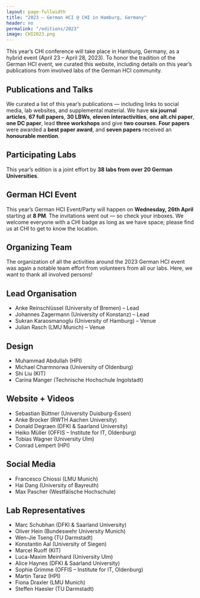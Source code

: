 ```yaml
---
layout: page-fullwidth
title: "2023 – German HCI @ CHI in Hamburg, Germany"
header: no
permalink: "/editions/2023"
image: CHI2023.png
---
```

This year’s CHI conference will take place in Hamburg, Germany, as a hybrid event (April 23 – April 28, 2023). To honor the tradition of the German HCI event, we curated this website, including details on this year’s publications from involved labs of the German HCI community.

<h2 class="head-text"> Publications and Talks </h2>
We curated a list of this year’s publications — including links to social media, lab websites, and supplemental material. We have <b>six journal articles</b>, <b>67 full papers</b>, <b>30 LBWs</b>, <b>eleven interactivities</b>, <b>one alt.chi paper</b>, <b>one DC paper</b>, lead <b>three workshops</b> and give <b>two courses</b>. <b>Four papers</b> were awarded a <b>best paper award</b>, and <b>seven papers</b> received an <b>honourable mention</b>.

<h2 class="head-text"> Participating Labs </h2>
This year’s edition is a joint effort by <b>38 labs from over 20 German Universities</b>.

<h2 class="head-text"> German HCI Event </h2>
This year’s German HCI Event/Party will happen on <b>Wednesday, 26th April</b> starting at <b>8 PM</b>. The invitations went out — so check your inboxes. We welcome everyone with a CHI badge as long as we have space; please find us at CHI to get to know the location.

<h2 class="head-text"> Organizing Team </h2>
The organization of all the activities around the 2023 German HCI event was again a notable team effort from volunteers from all our labs. Here, we want to thank all involved persons!

<h2 class="head-text"> Lead Organisation </h2>

- Anke Reinschlüssel (University of Bremen) – Lead
- Johannes Zagermann (University of Konstanz) – Lead
- Sukran Karaosmanoglu (University of Hamburg) – Venue
- Julian Rasch (LMU Munich) – Venue 

<h2 class="head-text"> Design </h2>

- Muhammad Abdullah (HPI)
- Michael Charmnorwa (University of Oldenburg)
- Shi Liu (KIT)
- Carina Manger (Technische Hochschule Ingolstadt)

<h2 class="head-text">  Website + Videos </h2>

- Sebastian Büttner (University Duisburg-Essen)
- Anke Brocker (RWTH Aachen University)
- Donald Degraen (DFKI & Saarland University)
- Heiko Müller (OFFIS – Institute for IT, Oldenburg)
- Tobias Wagner (University Ulm)
- Conrad Lempert (HPI)

<h2 class="head-text"> Social Media</h2>

- Francesco Chiossi (LMU Munich)
- Hai Dang (University of Bayreuth)
- Max Pascher (Westfälische Hochschule)

<h2 class="head-text">  Lab Representatives </h2>

- Marc Schubhan (DFKI & Saarland University)
- Oliver Hein (Bundeswehr University Munich)
- Wen-Jie Tseng (TU Darmstadt)
- Konstantin Aal (University of Siegen)
- Marcel Ruoff (KIT)
- Luca-Maxim Meinhard (University Ulm)
- Alice Haynes (DFKI & Saarland University)
- Sophie Grimme (OFFIS – Institute for IT, Oldenburg)
- Martin Taraz (HPI)
- Fiona Draxler (LMU Munich)
- Steffen Haesler (TU Darmstadt)
